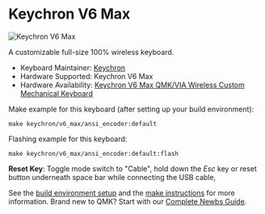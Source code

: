 # Keychron V6 Max

![Keychron V6 Max](https://www.keychron.com/cdn/shop/files/V6-Max-11_2048x.jpg?v=1709002985)

A customizable full-size 100% wireless keyboard.

* Keyboard Maintainer: [Keychron](https://github.com/keychron)
* Hardware Supported: Keychron V6 Max
* Hardware Availability: [Keychron V6 Max QMK/VIA Wireless Custom Mechanical Keyboard](https://www.keychron.com/products/keychron-v6-max-qmk-via-wireless-custom-mechanical-keyboard)

Make example for this keyboard (after setting up your build environment):

    make keychron/v6_max/ansi_encoder:default

Flashing example for this keyboard:

    make keychron/v6_max/ansi_encoder:default:flash

**Reset Key**: Toggle mode switch to "Cable", hold down the *Esc* key or reset button underneath space bar while connecting the USB cable,

See the [build environment setup](https://docs.qmk.fm/#/getting_started_build_tools) and the [make instructions](https://docs.qmk.fm/#/getting_started_make_guide) for more information. Brand new to QMK? Start with our [Complete Newbs Guide](https://docs.qmk.fm/#/newbs).
